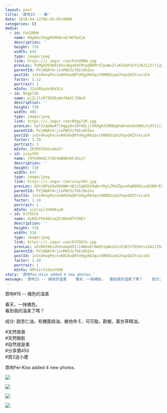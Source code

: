 ```yaml
---
layout: post
title: '霏吻15 -- 橘' 
date: 2018-04-12T06:45:05+0000 
categories: [] 
media:
  - id: FoV2MOW
    name: O0g68zZ4qgHkMkBvxErWCPp4jm
    description: ''   
    height: 720
    width: 643
    type: image/jpeg
    link: https://i.imgur.com/FoV2MOW.jpg
    prevLoc: PoMgO2D3K6C6XvvBgoK4CMrpQOKMr5TpwBv2lvK5ImPnkYzJ6Zi2Jr7j2p28ulpOR069MqIMNRWJq5j9tDoWgno2yBiEWlK040ZnTwJQBBGJ0ouzvwBKMMzRs96kZj0G7Wun2Olw9MDxuMwg6AYgBNuBvPzQNB64Hr8A1VNNmDHk1L8EZ77wskjowMkZjocYOgovQgOvFPEQNmmpqBCJVjZRYn0wsLMVp9nL2EsOQkM2Lz5nTOXWVgkW1qTygK4g2DG5
    parentId: PVjWQAY4rjinPW53z7kEc6kZov
    postId: JxVx4KoqPocnvWXGXwQRfoRgyRA3qxtXMDDGzpGJhqxQ4ZYxxLsE4
    factor: 1.12
    portrait: 1
    mInfo: 32zGRUydsU6k5Lk
  - id: Nhgp72K
    name: pjZL2lzM7ZHZDy0m70A5CJ5Nn9
    description: ''   
    height: 720
    width: 405
    type: image/jpeg
    link: https://i.imgur.com/Nhgp72K.jpg
    prevLoc: 5plV2qGNwATl9ggy8xZ0fK8LjrXK8gH31MOBqOnmFomzOxQ9KLhj9Y1JjxjEiR7N31nwMXumLEJk7qBPiYX4B08808cV03443NkAcWQ822oQPzsm5PEYVV4VHMPP3RYVNXfqGqwyJnjGsp4ZY4PwQDfJNjvBxwl3IkZ6VBJJEjtMlQ4z3PPjTpKNmMpN73F5MRLlALE8S7gMNB7RpgcYQ4ZApkEDcLnxwp74Q9hP0L0lLN0nS6Xxl7AxLDcG7rJg3MRy
    parentId: PVjWQAY4rjinPW53z7kEc6kZov
    postId: JxVx4KoqPocnvWXGXwQRfoRgyRA3qxtXMDDGzpGJhqxQ4ZYxxLsE4
    factor: 1.78
    portrait: 1
    mInfo: ZR2MY5GhGsaHaTr
  - id: zzuytHS
    name: j9Y68NnDLYC0V4mBWBV6h1Oxy7
    description: ''   
    height: 720
    width: 657
    type: image/jpeg
    link: https://i.imgur.com/zzuytHS.jpg
    prevLoc: GOYzBPq3XwU84WWrn01JSq0OX59q0xfRyLZPmZ5pcwOq06RQ1xuEGNDrE0EQTXrpRqy1QJFE398Zpq0vS48YzOPvqkTRnnnm7rkkuqKQggXroQfoj01vywmwCzML5LmyXLh35PVAjvlKTY7YPVpQ1Jh2EXAjP96xsOQ7XPMMJ9sj58V47DDNcA4W9PAWXBin41306gKGfmv72Y4YrLU41EprgnPxiJY1GPQgzrIoLJwrRJzBUrOjLgkj8AIM46MY8433
    parentId: PVjWQAY4rjinPW53z7kEc6kZov
    postId: JxVx4KoqPocnvWXGXwQRfoRgyRA3qxtXMDDGzpGJhqxQ4ZYxxLsE4
    factor: 1.10
    portrait: 1
    mInfo: sL5royl1U6OAiyW
  - id: 6lFDGlb
    name: 4y6GLP9X46CxqZXJW5m8TVJNEJ
    description: ''   
    height: 720
    width: 516
    type: image/jpeg
    link: https://i.imgur.com/6lFDGlb.jpg
    prevLoc: xEV8RZ4KzohXvmmp891Ji6WmxKr6W1h1pWnLEnJZsBlV7O5mYxiGA217GoGnIgN5OBE3Dpi23mkMy4LpuLmkREm3pZcZk7NBzDqXs2orMMLky3CkvOq0ZwW0imBKwZorgQTzmXkY1q0ZTJVM0M4Xo2HL3zy6vDoVFQZ2Xo88GwhPEJ41kXXmUWX4RBW6P4hPq5lrp9vksZOBn16vv1frjzPRDA0lIJo5gZvwLZhGmZl9lkOGFovVjEYV1ktoYmZxrr9v
    parentId: PVjWQAY4rjinPW53z7kEc6kZov
    postId: JxVx4KoqPocnvWXGXwQRfoRgyRA3qxtXMDDGzpGJhqxQ4ZYxxLsE4
    factor: 1.40
    portrait: 1
    mInfo: 9MlkirSsdseYOd8
story: '霏吻Fei-Kiss added 4 new photos.'  
message: '霏吻15 -- 橘色的溫柔    春天，一抹橘色。  看到我的溫柔了嗎？    成分; 甜杏仁油，有機篦痲油，維他命 E，可可脂，勘蠟，..'  
---
```


霏吻#15 -- 橘色的溫柔  
  
春天，一抹橘色。  
看到我的溫柔了嗎？  
  
成分: 甜杏仁油，有機篦痲油，維他命 E，可可脂，勘蠟，薰衣草精油。  
  
#天然唇膏  
#天然眼影  
#自然就是美  
#分享價450  
#買2送小禮
 
 
[//]: #story:
霏吻Fei-Kiss added 4 new photos.


[//]: #media:  
<a href="https://i.imgur.com/FoV2MOW.jpg"><img class="postImage" src="https://i.imgur.com/FoV2MOWh.jpg" />  
</a>    

<a href="https://i.imgur.com/Nhgp72K.jpg"><img class="postImage" src="https://i.imgur.com/Nhgp72Kh.jpg" />  
</a>    

<a href="https://i.imgur.com/zzuytHS.jpg"><img class="postImage" src="https://i.imgur.com/zzuytHSh.jpg" />  
</a>    

<a href="https://i.imgur.com/6lFDGlb.jpg"><img class="postImage" src="https://i.imgur.com/6lFDGlbh.jpg" />  
</a>   
